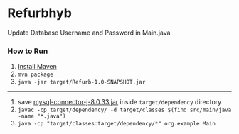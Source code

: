 # Refurbhyb

Update Database Username and Password in Main.java

### How to Run
1. [Install Maven](https://maven.apache.org/install.html)
2. `mvn package`
3. `java -jar target/Refurb-1.0-SNAPSHOT.jar`
-----
1. save [mysql-connector-j-8.0.33.jar](https://repo1.maven.org/maven2/com/mysql/mysql-connector-j/8.0.33/mysql-connector-j-8.0.33.jar) inside `target/dependency` directory
2. `javac -cp target/dependency/ -d target/classes $(find src/main/java -name "*.java")`
3. `java -cp "target/classes:target/dependency/*" org.example.Main`